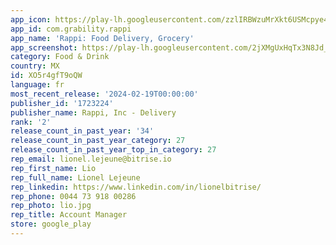 ```yaml
---
app_icon: https://play-lh.googleusercontent.com/zzlIRBWzuMrXkt6USMcpye4rr6pttg3Asj5tuXt0kQ4xPvCCgwZz4tBtAI6ws4v2MhU
app_id: com.grability.rappi
app_name: 'Rappi: Food Delivery, Grocery'
app_screenshot: https://play-lh.googleusercontent.com/2jXMgUxHqTx3N8Jd_h2HdmzPHmtSxBTfENokfl39ry6vcecexYvTHs3S3i4WwMx4fQ
category: Food & Drink
country: MX
id: XO5r4gfT9oQW
language: fr
most_recent_release: '2024-02-19T00:00:00'
publisher_id: '1723224'
publisher_name: Rappi, Inc - Delivery
rank: '2'
release_count_in_past_year: '34'
release_count_in_past_year_category: 27
release_count_in_past_year_top_in_category: 27
rep_email: lionel.lejeune@bitrise.io
rep_first_name: Lio
rep_full_name: Lionel Lejeune
rep_linkedin: https://www.linkedin.com/in/lionelbitrise/
rep_phone: 0044 73 918 00286
rep_photo: lio.jpg
rep_title: Account Manager
store: google_play
---
```

